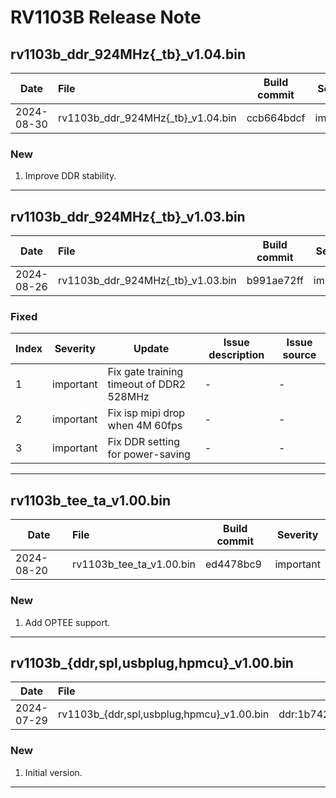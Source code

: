# RV1103B Release Note

## rv1103b_ddr_924MHz{_tb}_v1.04.bin

| Date       | File                              | Build commit | Severity  |
| ---------- | :-------------------------------- | ------------ | --------- |
| 2024-08-30 | rv1103b_ddr_924MHz{_tb}_v1.04.bin | ccb664bdcf   | important |

### New

1. Improve DDR stability.

------

## rv1103b_ddr_924MHz{_tb}_v1.03.bin

| Date       | File                              | Build commit | Severity  |
| ---------- | :-------------------------------- | ------------ | --------- |
| 2024-08-26 | rv1103b_ddr_924MHz{_tb}_v1.03.bin | b991ae72ff   | important |

### Fixed

| Index | Severity  | Update                                   | Issue description | Issue source |
| ----- | --------- | ---------------------------------------- | ----------------- | ------------ |
| 1     | important | Fix gate training timeout of DDR2 528MHz | -                 | -            |
| 2     | important | Fix isp mipi drop when 4M 60fps          | -                 | -            |
| 3     | important | Fix DDR setting for power-saving         | -                 | -            |

------

## rv1103b_tee_ta_v1.00.bin

| Date       | File                     | Build commit | Severity  |
| ---------- | :----------------------- | ------------ | --------- |
| 2024-08-20 | rv1103b_tee_ta_v1.00.bin | ed4478bc9    | important |

### New

1. Add OPTEE support.

------

## rv1103b_{ddr,spl,usbplug,hpmcu}_v1.00.bin

| Date       | File                               | Build commit                                   | Severity |
| ---------- | :--------------------------------- | ---------------------------------------------- | -------- |
| 2024-07-29 | rv1103b_{ddr,spl,usbplug,hpmcu}_v1.00.bin | ddr:1b742cd9d6#spl:3687236ab1c:usbplug:c53c564#rtt:3143c22c#hal:939ec3d5#battery_ipc:06ccc158 | moderate |

### New

1. Initial version.

------

